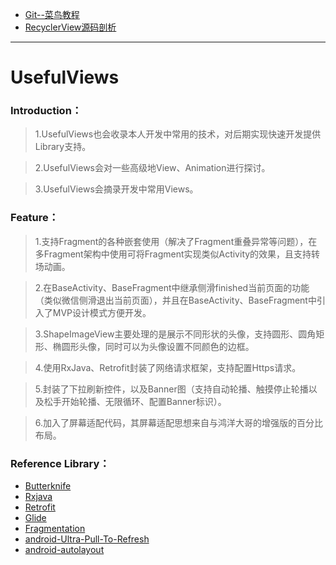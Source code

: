 * <a href="http://www.runoob.com/git/git-basic-operations.html">Git--菜鸟教程</a>
* <a href="http://blog.csdn.net/qq_23012315/article/details/50807224">RecyclerView源码剖析</a>
---

# UsefulViews
### Introduction：

   > 1.UsefulViews也会收录本人开发中常用的技术，对后期实现快速开发提供Library支持。

   > 2.UsefulViews会对一些高级地View、Animation进行探讨。

   > 3.UsefulViews会摘录开发中常用Views。
    
### Feature：

   > 1.支持Fragment的各种嵌套使用（解决了Fragment重叠异常等问题），在多Fragment架构中使用可将Fragment实现类似Activity的效果，且支持转场动画。

   > 2.在BaseActivity、BaseFragment中继承侧滑finished当前页面的功能（类似微信侧滑退出当前页面），并且在BaseActivity、BaseFragment中引入了MVP设计模式方便开发。

   > 3.ShapeImageView主要处理的是展示不同形状的头像，支持圆形、圆角矩形、椭圆形头像，同时可以为头像设置不同颜色的边框。

   > 4.使用RxJava、Retrofit封装了网络请求框架，支持配置Https请求。
   
   > 5.封装了下拉刷新控件，以及Banner图（支持自动轮播、触摸停止轮播以及松手开始轮播、无限循环、配置Banner标识）。

   > 6.加入了屏幕适配代码，其屏幕适配思想来自与鸿洋大哥的增强版的百分比布局。


### Reference Library：

   * <a href="https://github.com/JakeWharton/butterknife">Butterknife</a>
   * <a href="https://github.com/ReactiveX/RxJava">Rxjava</a> 
   * <a href="https://github.com/square/retrofit">Retrofit</a> 
   * <a href="https://github.com/bumptech/glide">Glide</a> 
   * <a href="https://github.com/YoKeyword/Fragmentation">Fragmentation</a> 
   * <a href="https://github.com/liaohuqiu/android-Ultra-Pull-To-Refresh">android-Ultra-Pull-To-Refresh
   * <a href="http://blog.csdn.net/lmj623565791/article/details/49990941">android-autolayout</a>
</a> 
